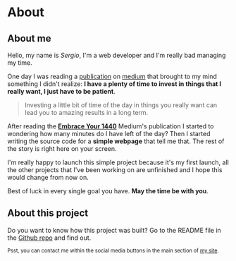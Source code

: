 # About

## About me

Hello, my name is <i>Sergio</i>, I'm a web developer and I'm really bad managing my time.

One day I was reading a [publication][publication] on [medium][medium] that brought to my mind something I didn't realize: **I have a plenty of time to invest in things that I really want, I just have to be patient**.

> Investing a little bit of time of the day in things you really want can lead you to amazing results in a long term.

After reading the **[Embrace Your 1440][publication]** Medium's publication I started to wondering how many minutes do I have left of the day? Then I started writing the source code for a __simple webpage__ that tell me that. The rest of the story is right here on your screen.

I'm really happy to launch this simple project because it's my first launch, all the other projects that I've been working on are unfinished and I hope this would change from now on.

Best of luck in every single goal you have. **May the time be with you**.

## About this project

Do you want to know how this project was built? Go to the README file in the [Github repo][repo] and find out.

<small>Psst, you can contact me within the social media buttons in the main section of [my site][byoigres].</small>

[publication]: https://medium.com/@chris_behnke/embrace-your-1440-e015f721a27a
[medium]: https://medium.com
[byoigres]: https://byoigr.es
[repo]: https://github.com/byoigres/minutes
